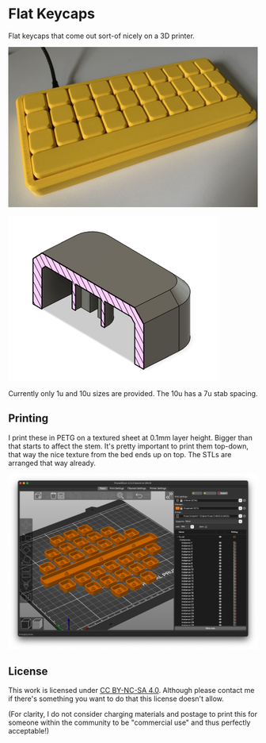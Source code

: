 # Flat Keycaps

Flat keycaps that come out sort-of nicely on a 3D printer.

![yasui case](pics/yasui_yellow.jpg)

![cap cutaway](pics/cutaway.png)

Currently only 1u and 10u sizes are provided. The 10u has a 7u stab spacing.

## Printing

I print these in PETG on a textured sheet at 0.1mm layer height. Bigger than that
starts to affect the stem. It's pretty important to print them top-down, that way
the nice texture from the bed ends up on top. The STLs are arranged that way
already.

![slicer](pics/slicer_bed.png)

## License

This work is licensed under [CC BY-NC-SA 4.0](https://creativecommons.org/licenses/by-nc-sa/4.0/).
Although please contact me if there's something you want to do that this
license doesn't allow.

(For clarity, I do not consider charging materials and postage to print this for
someone within the community to be "commercial use" and thus perfectly acceptable!)
